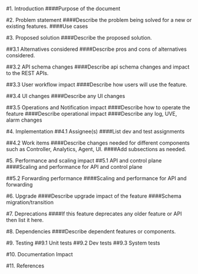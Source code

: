
#1. Introduction
####Purpose of the document

#2. Problem statement
####Describe the problem being solved for a new or existing features.
####Use cases

#3. Proposed solution
####Describe the proposed solution.

##3.1 Alternatives considered
####Describe pros and cons of alternatives considered.

##3.2 API schema changes
####Describe api schema changes and impact to the REST APIs.

##3.3 User workflow impact
####Describe how users will use the feature.

##3.4 UI changes
####Describe any UI changes

##3.5 Operations and Notification impact
####Describe how to operate the feature
####Describe operational impact
####Describe any log, UVE, alarm changes


#4. Implementation
##4.1 Assignee(s)
####List dev and test assignments

##4.2 Work items
####Describe changes needed for different components such as Controller, Analytics, Agent, UI. 
####Add subsections as needed.

#5. Performance and scaling impact
##5.1 API and control plane
####Scaling and performance for API and control plane

##5.2 Forwarding performance
####Scaling and performance for API and forwarding

#6. Upgrade
####Describe upgrade impact of the feature
####Schema migration/transition

#7. Deprecations
####If this feature deprecates any older feature or API then list it here.

#8. Dependencies
####Describe dependent features or components.

#9. Testing
##9.1 Unit tests
##9.2 Dev tests
##9.3 System tests

#10. Documentation Impact

#11. References